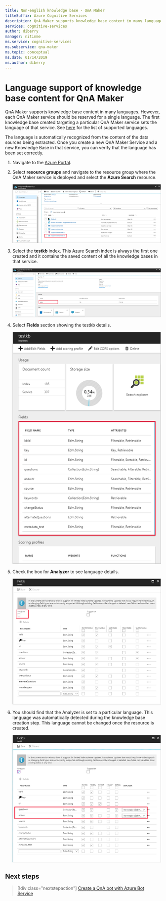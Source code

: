 ```yaml
---
title: Non-english knowledge base - QnA Maker
titleSuffix: Azure Cognitive Services
description: QnA Maker supports knowledge base content in many languages. However, each QnA Maker service should be reserved for a single language. The first knowledge base created targeting a particular QnA Maker service sets the language of that service. 
services: cognitive-services
author: diberry
manager: nitinme
ms.service: cognitive-services
ms.subservice: qna-maker
ms.topic: conceptual
ms.date: 01/14/2019
ms.author: diberry
---
```

# Language support of knowledge base content for QnA Maker
QnA Maker supports knowledge base content in many languages. However, each QnA Maker service should be reserved for a single language. The first knowledge base created targeting a particular QnA Maker service sets the language of that service. See [here](../Overview/languages-supported.md) for the list of supported languages.

The language is automatically recognized from the content of the data sources being extracted. Once you create a new QnA Maker Service and a new Knowledge Base in that service, you can verify that the language has been set correctly.

1. Navigate to the [Azure Portal](https://portal.azure.com/).

2. Select **resource groups** and navigate to the resource group where the QnA Maker service is deployed and select the **Azure Search** resource.

    ![Select Azure Search resource](../media/qnamaker-how-to-language-kb/select-azsearch.png)

3. Select the **testkb** index. This Azure Search index is always the first one created and it contains the saved content of all the knowledge bases in that service. 

    ![Select the Test KB](../media/qnamaker-how-to-language-kb/select-testkb.png)

4. Select **Fields** section showing the testkb details.

    ![Select Fields](../media/qnamaker-how-to-language-kb/selectfields.png)

5. Check the box for **Analyzer** to see language details.

    ![Select Analyzer](../media/qnamaker-how-to-language-kb/select-analyzer.png)

6. You should find that the Analyzer is set to a particular language. This language was automatically detected during the knowledge base creation step. This language cannot be changed once the resource is created.

    ![Selected Analyzer](../media/qnamaker-how-to-language-kb/selected-analyzer.png)

## Next steps

> [!div class="nextstepaction"]
> [Create a QnA bot with Azure Bot Service](../Tutorials/create-qna-bot.md)
